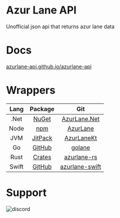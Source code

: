 # Azur Lane API
Unofficial json api that returns azur lane data
 
# Docs
[azurlane-api.github.io/azurlane-api](https://azurlane-api.github.io/azurlane-api/)

# Wrappers
| Lang  | Package                                                  | Git                                                              |
|:-----:|:--------------------------------------------------------:|:----------------------------------------------------------------:|
| .Net  | [NuGet](https://www.nuget.org/packages/AzurLane.Net/)    | [AzurLane.Net](https://github.com/azurlane-api/AzurLane.Net)     |
| Node  | [npm](https://www.npmjs.com/package/azurlane)            | [AzurLane](https://github.com/azurlane-api/AzurLane)             |
| JVM   | [JitPack](https://jitpack.io/#azurlane-api/AzurLaneKt)   | [AzurLaneKt](https://github.com/azurlane-api/AzurLaneKt)         |
| Go    | [GitHub](https://github.com/azurlane-api/golane)         | [golane](https://github.com/azurlane-api/golane)                 |
| Rust  | [Crates](https://crates.io/crates/azurlane)              | [azurlane-rs](https://github.com/azurlane-api/azurlane-rs)       |
| Swift | [GitHub](https://github.com/azurlane-api/azurlane-swift) | [azurlane-swift](https://github.com/azurlane-api/azurlane-swift) |

# Support
![discord](https://discordapp.com/api/v6/guilds/240059867744698368/widget.png?style=banner2)

